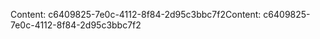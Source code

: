 <span data-ttu-id="661c2-101">Content: c6409825-7e0c-4112-8f84-2d95c3bbc7f2</span><span class="sxs-lookup"><span data-stu-id="661c2-101">Content: c6409825-7e0c-4112-8f84-2d95c3bbc7f2</span></span>